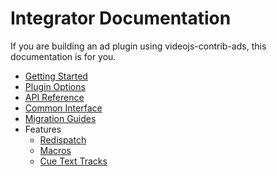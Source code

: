 # Integrator Documentation

If you are building an ad plugin using videojs-contrib-ads, this documentation is for you.

* [Getting Started](./getting-started.md)
* [Plugin Options](./options.md)
* [API Reference](./api.md)
* [Common Interface](./common-interface.md)
* [Migration Guides](/migration.md)
* Features
  * [Redispatch](./redispatch.md)
  * [Macros](./macros.md)
  * [Cue Text Tracks](./cue-text-tracks.md)
